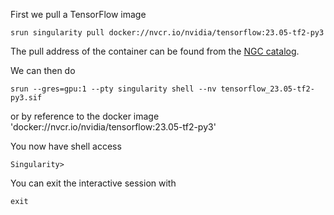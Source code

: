 First we pull a TensorFlow image

```console
srun singularity pull docker://nvcr.io/nvidia/tensorflow:23.05-tf2-py3
```

The pull address of the container can be found from the [NGC
catalog](https://catalog.ngc.nvidia.com/).

We can then do

```console
srun --gres=gpu:1 --pty singularity shell --nv tensorflow_23.05-tf2-py3.sif
```

or by reference to the docker image 'docker://nvcr.io/nvidia/tensorflow:23.05-tf2-py3'

You now have shell access

```console
Singularity>
```

You can exit the interactive session with

```console
exit
```

